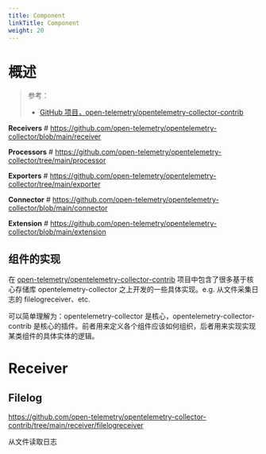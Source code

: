 ```yaml
---
title: Component
linkTitle: Component
weight: 20
---
```


# 概述

> 参考：
>
> - [GitHub 项目，open-telemetry/opentelemetry-collector-contrib](https://github.com/open-telemetry/opentelemetry-collector-contrib)

**Receivers** # https://github.com/open-telemetry/opentelemetry-collector/blob/main/receiver

**Processors** # https://github.com/open-telemetry/opentelemetry-collector/tree/main/processor

**Exporters** # https://github.com/open-telemetry/opentelemetry-collector/tree/main/exporter

**Connector** # https://github.com/open-telemetry/opentelemetry-collector/blob/main/connector

**Extension** # https://github.com/open-telemetry/opentelemetry-collector/blob/main/extension

## 组件的实现

在 [open-telemetry/opentelemetry-collector-contrib](https://github.com/open-telemetry/opentelemetry-collector-contrib) 项目中包含了很多基于核心存储库 opentelemetry-collector 之上开发的一些具体实现。e.g. 从文件采集日志的 filelogreceiver、etc.

可以简单理解为：opentelemetry-collector 是核心，opentelemetry-collector-contrib 是核心的插件。前者用来定义各个组件应该如何组织，后者用来实现实现某类组件的具体实体的逻辑。

# Receiver

## Filelog

https://github.com/open-telemetry/opentelemetry-collector-contrib/tree/main/receiver/filelogreceiver

从文件读取日志